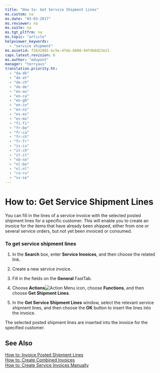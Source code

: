 ```yaml
---
title: "How to: Get Service Shipment Lines"
ms.custom: na
ms.date: "03-03-2017"
ms.reviewer: na
ms.suite: na
ms.tgt_pltfrm: na
ms.topic: "article"
helpviewer_keywords: 
  - "service shipment"
ms.assetid: f2632081-bc5e-4feb-b008-94f4b0d23e21
caps.latest.revision: 6
ms.author: "edupont"
manager: "terryaus"
translation.priority.ht: 
  - "da-dk"
  - "de-at"
  - "de-ch"
  - "de-de"
  - "en-au"
  - "en-ca"
  - "en-gb"
  - "en-in"
  - "en-nz"
  - "es-es"
  - "es-mx"
  - "fi-fi"
  - "fr-be"
  - "fr-ca"
  - "fr-ch"
  - "fr-fr"
  - "is-is"
  - "it-ch"
  - "it-it"
  - "nb-no"
  - "nl-be"
  - "nl-nl"
  - "ru-ru"
  - "sv-se"
---
```

# How to: Get Service Shipment Lines
You can fill in the lines of a service invoice with the selected posted shipment lines for a specific customer. This will enable you to create an invoice for the items that have already been shipped, either from one or several service orders, but not yet been invoiced or consumed.  
  
### To get service shipment lines  
  
1.  In the **Search** box, enter **Service Invoices**, and then choose the related link.  
  
2.  Create a new service invoice.  
  
3.  Fill in the fields on the **General** FastTab.  
  
4.  Choose **Actions**![Action Menu icon](../DesignAndEngineering/media/actionmenuicon.png "actionMenuIcon"), choose **Functions**, and then choose **Get Shipment Lines**.  
  
5.  In the **Get Service Shipment Lines** window, select the relevant service shipment lines, and then choose the **OK** button to insert the lines into the invoice.  
  
 The selected posted shipment lines are inserted into the invoice for the specified customer.  
  
## See Also  
 [How to: Invoice Posted Shipment Lines](../Service/how-to-invoice-posted-shipment-lines.md)   
 [How to: Create Combined Invoices](../Service/how-to-create-combined-invoices.md)   
 [How to: Create Service Invoices Manually](../Service/how-to-create-service-invoices-manually.md)